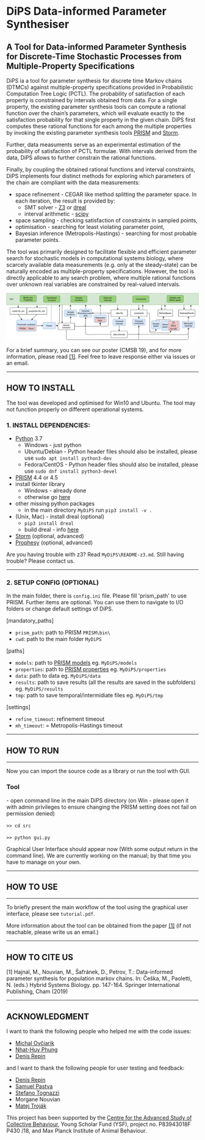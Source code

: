 # DiPS Data-informed Parameter Synthesiser

## A Tool for Data-informed Parameter Synthesis for Discrete-Time Stochastic Processes from Multiple-Property Specifications

DiPS ia a tool for parameter synthesis for discrete time Markov chains (DTMCs) against multiple-property specifications provided in Probabilistic Computation Tree Logic (PCTL). 
The probability of satisfaction of each property is constrained by intervals obtained from data. 
For a single property, the existing parameter synthesis tools can compute a rational function over the chain’s parameters, which will evaluate exactly to the satisfaction probability for that single property in the given chain.
DiPS first computes these rational functions for each among the multiple properties by invoking the existing parameter synthesis tools [PRISM](http://www.prismmodelchecker.org) and [Storm](http://www.stormchecker.org/). 

Further, data measuments serve as an experimental estimation of the probability of satisfaction of PCTL formulae.
With intervals derived from the data, DiPS allows to further constrain the rational functions.

Finally, by coupling the obtained rational functions and interval constraints, DiPS implements four distinct methods for exploring which parameters of the
chain are compliant with the data measurements:

 * space refinement - CEGAR like method splitting the parameter space. In each iteration, the result is provided by:
    * SMT solver - [Z3](https://github.com/Z3Prover/z3) or [dreal](http://dreal.github.io/)
    * interval arithmetic - [scipy](https://www.scipy.org/)
* space sampling - checking satisfaction of constraints in sampled points, 
* optimisation - searching for least violating parameter point, 
* Bayesian inference (Metropolis-Hastings) - searching for most probable parameter points.



The tool was primarily designed to facilitate flexible and efficient parameter search for stochastic models in computational systems biology, where scarcely available data measurements (e.g. only at the steady-state) can be naturally encoded as multiple-property specifications.
However, the tool is directly applicable to any search problem, where multiple rational functions over unknown real variables are constrained by real-valued intervals.


![](architecture.jpg)


For a brief summary, you can see our poster (CMSB 19), and for more information, please read [[1]](#one).
Feel free to leave response either via issues or an email.
*****
## HOW TO INSTALL

The tool was developed and optimised for Win10 and Ubuntu. The tool may not function properly on different operational systems.

### 1. INSTALL DEPENDENCIES:

* [Python](https://www.python.org/) 3.7
    * Windows - just python
    * Ubuntu/Debian - Python header files should also be installed, please use `sudo apt install python3-dev`
    * Fedora/CentOS - Python header files should also be installed, please use `sudo dnf install python3-devel`
* [PRISM](http://www.prismmodelchecker.org) 4.4 or 4.5
* install tkinter library 
  * Windows - already done
  * otherwise go [here](https://tkdocs.com/tutorial/install.html) 
* other missing python packages 
  * in the main directory `MyDiPS` run `pip3 install -v .`
* (Unix, Mac) - install dreal (optional)
  * `pip3 install dreal`
  * build dreal - info [here](https://github.com/dreal/dreal4#how-to-build)
* [Storm](http://www.stormchecker.org/) (optional, advanced) 
* [Prophesy](https://moves.rwth-aachen.de/research/tools/prophesy/) (optional, advanced)

Are you having trouble with z3? Read `MyDiPS\README-z3.md`. Still having trouble? Please contact us.

****
### 2. SETUP CONFIG (OPTIONAL)

In the main folder, there is `config.ini` file. Please fill 'prism_path' to use PRISM. Further items are optional. You can use them to navigate to I/O folders or change default settings of DiPS.   

[mandatory_paths]
* `prism_path`: path to PRISM `PRISM\bin\`
* `cwd`: path to the main folder `MyDiPS`

[paths]
* `models`: path to [PRISM models](http://www.prismmodelchecker.org/tutorial/die.php) eg. `MyDiPS/models`
* `properties`: path to [PRISM properties](https://www.prismmodelchecker.org/manual/PropertySpecification/Introduction) eg. `MyDiPS/properties`
* `data`: path to data eg. `MyDiPS/data`
* `results`: path to save results (all the results are saved in the subfolders) eg. `MyDiPS/results`
* `tmp`: path to save temporal/intermidiate files  eg. `MyDiPS/tmp`

[settings]
* `refine_timeout`: refinement timeout
* `mh_timeout`: = Metropolis-Hastings timeout

*****
## HOW TO RUN

*****
Now you can import the source code as a library or run the tool with GUI.

### Tool
\- open command line in the main DiPS directory (on Win - please open it with admin privileges to ensure changing the PRISM setting does not fail on permission denied)

`>> cd src`

`>> python gui.py`

Graphical User Interface should appear now (With some output return in the command line). 
We are currently working on the manual; by that time you have to manage on your own.


*****
## HOW TO USE

*****
To briefly present the main workflow of the tool using the graphical user interface, please see `tutorial.pdf`.

More information about the tool can be obtained from the paper [[1]](#one) (if not reachable, please write us an email.)


*****
## HOW TO CITE US

<a name="one"> </a>
[1] Hajnal, M., Nouvian, M., Šafránek, D., Petrov, T.: Data-informed parameter synthesis for population markov chains. In: Češka, M., Paoletti, N. (eds.) Hybrid Systems Biology. pp. 147-164. Springer International Publishing, Cham (2019)


*****
## ACKNOWLEDGMENT

I want to thank the following people who helped me with the code issues:
* [Michal Ovčiarik](https://github.com/bargulg)
* [Nhat-Huy Phung](https://github.com/huypn12)
* [Denis Repin](https://github.com/dennerepin)

and I want to thank the following people for user testing and feedback:
* [Denis Repin](https://github.com/dennerepin)
* [Samuel Pastva](https://github.com/daemontus)
* [Stefano Tognazzi](https://github.com/stefanotognazzi)
* Morgane Nouvian
* [Matej Troják](https://github.com/xtrojak)

This project has been supported by the [Centre for the Advanced Study of Collective Behaviour](https://www.exc.uni-konstanz.de/collective-behaviour/), Young Scholar
Fund (YSF), project no. P83943018F P430 /18, and Max Planck Institute of Animal Behaviour.
